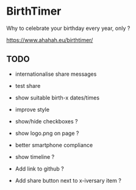 # BirthTimer

Why to celebrate your birthday every year, only ?

https://www.ahahah.eu/birthtimer/

## TODO

- internationalise share messages
- test share
- show suitable birth-x dates/times

- improve style
- show/hide checkboxes ?
- show logo.png on page ?
- better smartphone compliance
- show timeline ?
- Add link to github ?
- Add share button next to x-iversary item ?

